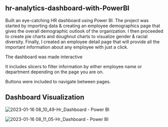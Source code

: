 ## hr-analytics-dashboard-with-PowerBI

Built an eye-catching HR dashboard using Power BI. 
The project was started by importing data & creating an employee demographics page that gives the overall demographic outlook of the organization.
I then proceeded to create pie charts and doughnut charts to visualize gender & racial diversity. 
Finally, I created an employee detail page that will provide all the important information about any employee with just a click. 

The dashboard was made interactive

It includes slicers to filter information by either employee name or department depending on the page you are on.

Buttons were included to navigate between pages.

## Dashboard Visualization

![2023-01-16 08_10_49-Hr_Dashboard - Power BI](https://user-images.githubusercontent.com/58373408/212698609-87ed525b-015d-4866-9591-9e2e8761cb22.png)


![2023-01-16 08_11_05-Hr_Dashboard - Power BI](https://user-images.githubusercontent.com/58373408/212698610-ecdeb440-903f-420b-be84-9017c9576dd7.png)

